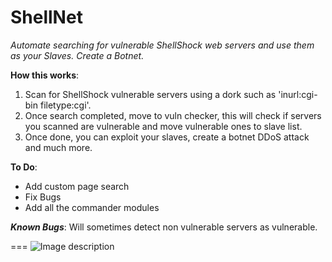# ShellNet
_Automate searching for vulnerable ShellShock web servers and use them as your Slaves. Create a Botnet._

  
**How this works**:
1. Scan for ShellShock vulnerable servers using a dork such as 'inurl:cgi-bin filetype:cgi'.  
2. Once search completed, move to vuln checker, this will check if servers you scanned are vulnerable and move vulnerable ones to slave list.  
3. Once done, you can exploit your slaves, create a botnet DDoS attack and much more.  
  
  
**To Do**:
* Add custom page search
* Fix Bugs
* Add all the commander modules
  
  
**_Known Bugs_**:
Will sometimes detect non vulnerable servers as vulnerable.  

===
![Image description](https://cdn.discordapp.com/attachments/609285777691508736/689677695495569412/unknown.png)
